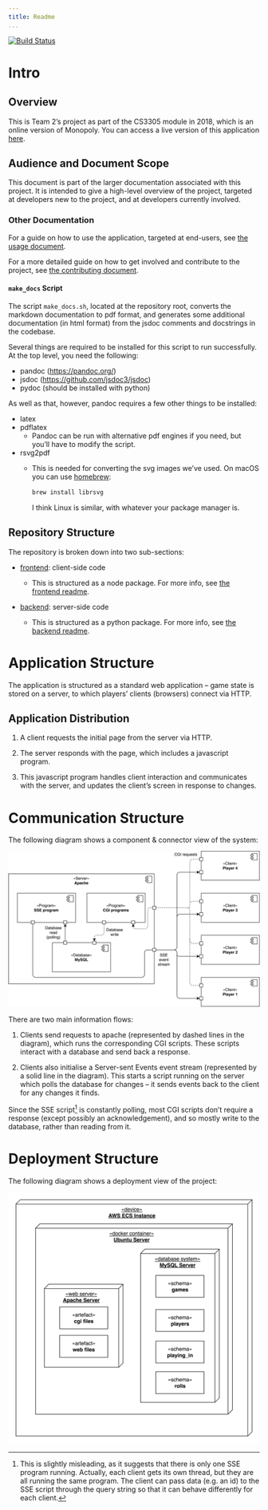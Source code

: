 ```yaml
---
title: Readme
...
```


[![Build Status](https://travis-ci.org/oisdk/team-software-project.svg?branch=master)](https://travis-ci.org/oisdk/team-software-project)

# Intro

## Overview

This is Team 2’s project as part of the CS3305 module in 2018, which is an online version of Monopoly. You can access a live version of this application [here](http://54.186.226.199).

## Audience and Document Scope

This document is part of the larger documentation associated with this project. It is intended to give a high-level overview of the project, targeted at developers new to the project, and at developers currently involved.

### Other Documentation

For a guide on how to use the application, targeted at end-users, see [the usage document](USAGE.md).

For a more detailed guide on how to get involved and contribute to the project, see [the contributing document](CONTRIBUTING.md).

#### `make_docs` Script

The script `make_docs.sh`, located at the repository root, converts the markdown documentation to pdf format, and generates some additional documentation (in html format) from the jsdoc comments and docstrings in the codebase.

Several things are required to be installed for this script to run successfully. At the top level, you need the following:

- pandoc (https://pandoc.org/)
- jsdoc (https://github.com/jsdoc3/jsdoc)
- pydoc (should be installed with python)

As well as that, however, pandoc requires a few other things to be installed:

- latex
- pdflatex
  * Pandoc can be run with alternative pdf engines if you need, but you’ll have to modify the script.
- rsvg2pdf
  * This is needed for converting the svg images we’ve used. On macOS you can use [homebrew](https://brew.sh/):

    ```bash
    brew install librsvg
    ```

    I think Linux is similar, with whatever your package manager is.

## Repository Structure

The repository is broken down into two sub-sections:

- [frontend](/frontend): client-side code

    * This is structured as a node package. For more info, see [the frontend readme](frontend/README.md).

- [backend](/backend): server-side code

    * This is structured as a python package. For more info, see [the backend readme](backend/README.rst).

# Application Structure

The application is structured as a standard web application – game state is stored on a server, to which players’ clients (browsers) connect via HTTP.

## Application Distribution

1. A client requests the initial page from the server via HTTP.

2. The server responds with the page, which includes a javascript program.

3. This javascript program handles client interaction and communicates with the server, and updates the client’s screen in response to changes.

# Communication Structure

The following diagram shows a component & connector view of the system:

![Component & Connector View](documentation-images/component-connector-view.png)

There are two main information flows:

1. Clients send requests to apache (represented by dashed lines in the diagram), which runs the corresponding CGI scripts. These scripts interact with a database and send back a response.

2. Clients also initialise a Server-sent Events event stream (represented by a solid line in the diagram). This starts a script running on the server which polls the database for changes – it sends events back to the client for any changes it finds.

Since the SSE script[^threadnote] is constantly polling, most CGI scripts don’t require a response (except possibly an acknowledgement), and so mostly write to the database, rather than reading from it.

[^threadnote]: This is slightly misleading, as it suggests that there is only one SSE program running. Actually, each client gets its own thread, but they are all running the same program. The client can pass data (e.g. an id) to the SSE script through the query string so that it can behave differently for each client.

# Deployment Structure

The following diagram shows a deployment view of the project:

![Deployment View](documentation-images/deployment-view.png)
